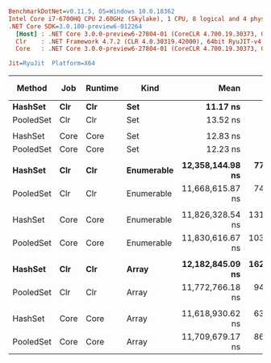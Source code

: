 ``` ini

BenchmarkDotNet=v0.11.5, OS=Windows 10.0.18362
Intel Core i7-6700HQ CPU 2.60GHz (Skylake), 1 CPU, 8 logical and 4 physical cores
.NET Core SDK=3.0.100-preview6-012264
  [Host] : .NET Core 3.0.0-preview6-27804-01 (CoreCLR 4.700.19.30373, CoreFX 4.700.19.30308), 64bit RyuJIT
  Clr    : .NET Framework 4.7.2 (CLR 4.0.30319.42000), 64bit RyuJIT-v4.8.3801.0
  Core   : .NET Core 3.0.0-preview6-27804-01 (CoreCLR 4.700.19.30373, CoreFX 4.700.19.30308), 64bit RyuJIT

Jit=RyuJit  Platform=X64  

```
|    Method |  Job | Runtime |       Kind |             Mean |           Error |          StdDev | Ratio | RatioSD | Gen 0 | Gen 1 | Gen 2 | Allocated |
|---------- |----- |-------- |----------- |-----------------:|----------------:|----------------:|------:|--------:|------:|------:|------:|----------:|
|   **HashSet** |  **Clr** |     **Clr** |        **Set** |         **11.17 ns** |       **0.0279 ns** |       **0.0247 ns** |  **1.00** |    **0.00** |     **-** |     **-** |     **-** |         **-** |
| PooledSet |  Clr |     Clr |        Set |         13.52 ns |       0.0975 ns |       0.0865 ns |  1.21 |    0.01 |     - |     - |     - |         - |
|           |      |         |            |                  |                 |                 |       |         |       |       |       |           |
|   HashSet | Core |    Core |        Set |         12.83 ns |       0.2934 ns |       0.3139 ns |  1.00 |    0.00 |     - |     - |     - |         - |
| PooledSet | Core |    Core |        Set |         12.23 ns |       0.0659 ns |       0.0616 ns |  0.95 |    0.02 |     - |     - |     - |         - |
|           |      |         |            |                  |                 |                 |       |         |       |       |       |           |
|   **HashSet** |  **Clr** |     **Clr** | **Enumerable** | **12,358,144.98 ns** |  **77,262.1894 ns** |  **68,490.9185 ns** |  **1.00** |    **0.00** |     **-** |     **-** |     **-** |   **12168 B** |
| PooledSet |  Clr |     Clr | Enumerable | 11,668,615.87 ns |  74,738.3764 ns |  62,409.9292 ns |  0.94 |    0.01 |     - |     - |     - |   12168 B |
|           |      |         |            |                  |                 |                 |       |         |       |       |       |           |
|   HashSet | Core |    Core | Enumerable | 11,826,328.54 ns | 131,018.9833 ns | 122,555.2383 ns |  1.00 |    0.00 |     - |     - |     - |   12056 B |
| PooledSet | Core |    Core | Enumerable | 11,830,616.67 ns | 103,639.3983 ns |  96,944.3574 ns |  1.00 |    0.02 |     - |     - |     - |   12056 B |
|           |      |         |            |                  |                 |                 |       |         |       |       |       |           |
|   **HashSet** |  **Clr** |     **Clr** |      **Array** | **12,182,845.09 ns** | **162,384.2800 ns** | **143,949.4346 ns** |  **1.00** |    **0.00** |     **-** |     **-** |     **-** |   **12168 B** |
| PooledSet |  Clr |     Clr |      Array | 11,772,766.18 ns |  94,800.7294 ns |  84,038.3774 ns |  0.97 |    0.02 |     - |     - |     - |   12168 B |
|           |      |         |            |                  |                 |                 |       |         |       |       |       |           |
|   HashSet | Core |    Core |      Array | 11,618,930.62 ns |  63,870.8746 ns |  59,744.8557 ns |  1.00 |    0.00 |     - |     - |     - |   12048 B |
| PooledSet | Core |    Core |      Array | 11,709,679.17 ns |  86,633.0414 ns |  81,036.6007 ns |  1.01 |    0.01 |     - |     - |     - |   12048 B |
